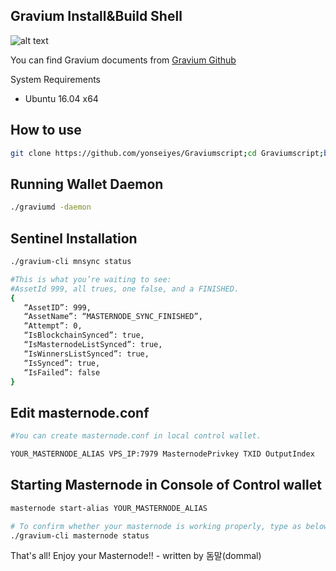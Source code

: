 ## Gravium Install&Build Shell

![alt text](https://media.discordapp.net/attachments/437326359165927433/444823943866482699/Logo_DarkBG.png)

You can find Gravium documents from [Gravium Github](https://github.com/Gravium/gravium)

System Requirements

 * Ubuntu 16.04 x64


## How to use

```sh
git clone https://github.com/yonseiyes/Graviumscript;cd Graviumscript;bash masternode.sh

```

## Running Wallet Daemon
```sh
./graviumd -daemon

```
## Sentinel Installation
```sh
./gravium-cli mnsync status

#This is what you’re waiting to see:
#AssetId 999, all trues, one false, and a FINISHED. 
{
   “AssetID”: 999,
   “AssetName”: “MASTERNODE_SYNC_FINISHED”,
   “Attempt”: 0,
   “IsBlockchainSynced”: true,
   “IsMasternodeListSynced”: true,
   “IsWinnersListSynced”: true,
   “IsSynced”: true,
   “IsFailed”: false
}
```
## Edit masternode.conf
```sh
#You can create masternode.conf in local control wallet. 

YOUR_MASTERNODE_ALIAS VPS_IP:7979 MasternodePrivkey TXID OutputIndex
```
## Starting Masternode in Console of Control wallet
```sh
masternode start-alias YOUR_MASTERNODE_ALIAS

# To confirm whether your masternode is working properly, type as below in VPS 
./gravium-cli masternode status
```

That's all! Enjoy your Masternode!! - written by 돔말(dommal)

